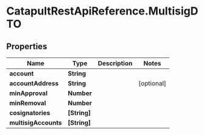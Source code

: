 # CatapultRestApiReference.MultisigDTO

## Properties
Name | Type | Description | Notes
------------ | ------------- | ------------- | -------------
**account** | **String** |  | 
**accountAddress** | **String** |  | [optional] 
**minApproval** | **Number** |  | 
**minRemoval** | **Number** |  | 
**cosignatories** | **[String]** |  | 
**multisigAccounts** | **[String]** |  | 



